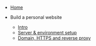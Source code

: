<!-- docs/_sidebar.md -->

- [Home](/)

- Build a personal website
  - [Intro](/build_a_personal_website_intro)
  - [Server & environment setup](/build_a_personal_website_server_and_env_setup)
  - [Domain, HTTPS and reverse proxy](/build_a_personal_website_domain_https_and_reverse_proxy)
